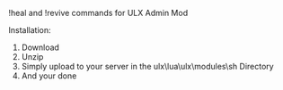 !heal and !revive commands for ULX Admin Mod

Installation:
1. Download
2. Unzip
3. Simply upload to your server in the ulx\lua\ulx\modules\sh Directory
4. And your done


